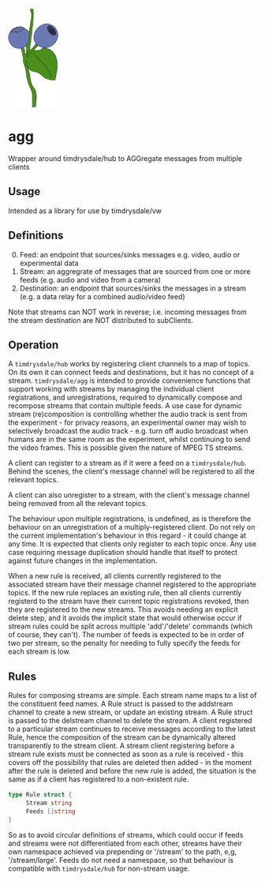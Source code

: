 
![alt text][logo]
# agg
Wrapper around timdrysdale/hub to AGGregate messages from multiple clients


## Usage

Intended as a library for use by timdrysdale/vw


## Definitions

0. Feed: an endpoint that sources/sinks messages e.g. video, audio or experimental data
1. Stream: an aggregrate of messages that are sourced from one or more feeds (e.g. audio and video from a camera)
2. Destination: an endpoint that sources/sinks the messages in a stream (e.g. a data relay for a combined audio/video feed)

Note that streams can NOT work in reverse; i.e. incoming messages from the stream destination are NOT distributed to subClients.

## Operation

A ```timdrysdale/hub``` works by registering client channels to a map of topics. On its own it can connect feeds and destinations, but it has no concept of a stream.  ```timdrysdale/agg``` is intended to provide convenience functions that support working with streams by managing the individual client registrations, and unregistrations, required to dynamically compose and recompose streams that contain multiple feeds. A use case for dynamic stream (re)composition is controlling whether the audio track is sent from the experiment - for privacy reasons, an experimental owner may wish to selectively broadcast the audio track - e.g. turn off audio broadcast when humans are in the same room as the experiment, whilst continuing to send the video frames. This is possible given the nature of MPEG TS streams.

A client can register to a stream as if it were a feed on a ```timdrysdale/hub```. Behind the scenes, the client's message channel will be registered to all the relevant topics.

A client can also unregister to a stream, with the client's message channel being removed from all the relevant topics.

The behaviour upon multiple registrations, is undefined, as is therefore the behaviour on an unregistration of a multiply-registered client. Do not rely on the current implementation's behaviour in this regard - it could change at any time. It is expected that clients only register to each topic once. Any use case requiring message duplication should handle that itself to protect against future changes in the implementation.

When a new rule is received, all clients currently registered to the associated stream have their message channel registered to the appropriate topics.
If the new rule replaces an existing rule, then all clients currently registerd to the stream have their current topic registrations revoked, then they are registered to the new streams. This avoids needing an explicit delete step, and it avoids the implicit state that would otherwise occur if stream rules could be split across multiple 'add'/'delete' commands (which of course, they can't). The number of feeds is expected to be in order of two per stream, so the penalty for needing to fully specify the feeds for each stream is low.

## Rules

Rules for composing streams are simple. Each stream name maps to a list of the constituent feed names. A Rule struct is passed to the addstream channel to create a new stream, or update an existing stream. A Rule struct is passed to the delstream channel to delete the stream. A client registered to a particular stream continues to receive messages according to the latest Rule, hence the composition of the stream can be dynamically altered transparently to the stream client. A stream client registering before a stream rule exists must be connected as soon as a rule is received - this covers off the possibility that rules are deleted then added - in the moment after the rule is deleted and before the new rule is added, the situation is the same as if a client has registered to a non-existent rule.

```go
type Rule struct {
	 Stream string
	 Feeds []string
}
```

So as to avoid circular definitions of streams, which could occur if feeds and streams were not differentiated from each other, streams have their own namespace achieved via prepending or '/stream' to the path, e,g, '/stream/large'. Feeds do not need a namespace, so that behaviour is compatible with ```timdrysdale/hub``` for non-stream usage.



[logo]: ./img/logo.png "AGG logo"